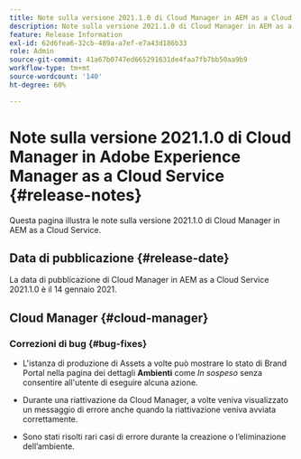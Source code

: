 ```yaml
---
title: Note sulla versione 2021.1.0 di Cloud Manager in AEM as a Cloud Service
description: Note sulla versione 2021.1.0 di Cloud Manager in AEM as a Cloud Service
feature: Release Information
exl-id: 62d6fea6-32cb-489a-a7ef-e7a43d186b33
role: Admin
source-git-commit: 41a67b0747ed665291631de4faa7fb7bb50aa9b9
workflow-type: tm+mt
source-wordcount: '140'
ht-degree: 60%

---
```


# Note sulla versione 2021.1.0 di Cloud Manager in Adobe Experience Manager as a Cloud Service {#release-notes}

Questa pagina illustra le note sulla versione 2021.1.0 di Cloud Manager in AEM as a Cloud Service.

## Data di pubblicazione {#release-date}

La data di pubblicazione di Cloud Manager in AEM as a Cloud Service 2021.1.0 è il 14 gennaio 2021.

## Cloud Manager {#cloud-manager}

### Correzioni di bug {#bug-fixes}

* L&#39;istanza di produzione di Assets a volte può mostrare lo stato di Brand Portal nella pagina dei dettagli **Ambienti** come *In sospeso* senza consentire all&#39;utente di eseguire alcuna azione.

* Durante una riattivazione da Cloud Manager, a volte veniva visualizzato un messaggio di errore anche quando la riattivazione veniva avviata correttamente.

* Sono stati risolti rari casi di errore durante la creazione o l’eliminazione dell’ambiente.

